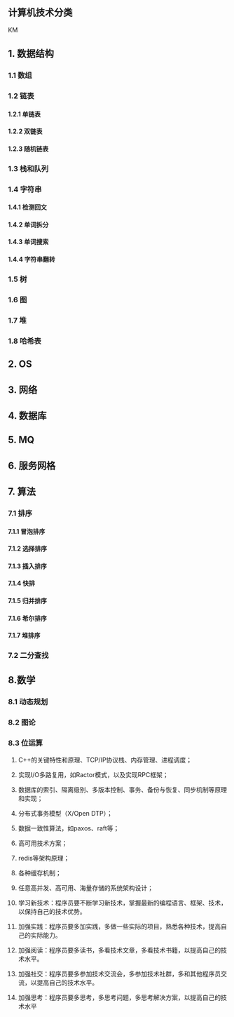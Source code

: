 ## 计算机技术分类
KM

## 1. 数据结构

### 1.1 数组

### 1.2 链表

#### 1.2.1 单链表

#### 1.2.2 双链表

#### 1.2.3 随机链表

### 1.3 栈和队列

### 1.4 字符串

#### 1.4.1 检测回文

#### 1.4.2 单词拆分

#### 1.4.3 单词搜索

#### 1.4.4 字符串翻转

### 1.5  树

### 1.6  图

###  1.7  堆

### 1.8 哈希表 



## 2. OS

## 3. 网络

## 4. 数据库

## 5. MQ

## 6. 服务网格

## 7. 算法

### 7.1 排序

#### 7.1.1 冒泡排序

#### 7.1.2 选择排序

#### 7.1.3 插入排序

#### 7.1.4 快排

#### 7.1.5 归并排序

#### 7.1.6 希尔排序

#### 7.1.7 堆排序

### 7.2 二分查找

## 8.数学

### 8.1 动态规划

### 8.2  图论 

 ### 8.3 位运算











1. C++的关键特性和原理、TCP/IP协议栈、内存管理、进程调度；
2. 实现I/O多路复用，如Ractor模式，以及实现RPC框架；
3. 数据库的索引、隔离级别、多版本控制、事务、备份与恢复、同步机制等原理和实现；
4. 分布式事务模型（X/Open DTP）；
5. 数据一致性算法，如paxos、raft等；
6. 高可用技术方案；
7. redis等架构原理；
8. 各种缓存机制；
9. 任意高并发、高可用、海量存储的系统架构设计；


1. 学习新技术：程序员要不断学习新技术，掌握最新的编程语言、框架、技术，以保持自己的技术优势。
2. 加强实践：程序员要多加实践，多做一些实际的项目，熟悉各种技术，提高自己的实际能力。
3. 加强阅读：程序员要多读书，多看技术文章，多看技术书籍，以提高自己的技术水平。
4. 加强社交：程序员要多参加技术交流会，多参加技术社群，多和其他程序员交流，以提高自己的技术水平。
5. 加强思考：程序员要多思考，多思考问题，多思考解决方案，以提高自己的技术水平
